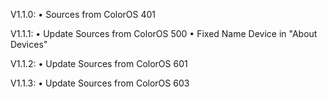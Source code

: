 V1.1.0:
• Sources from ColorOS 401

V1.1.1:
• Update Sources from ColorOS 500
• Fixed Name Device in "About Devices"

V1.1.2:
• Update Sources from ColorOS 601

V1.1.3:
• Update Sources from ColorOS 603
